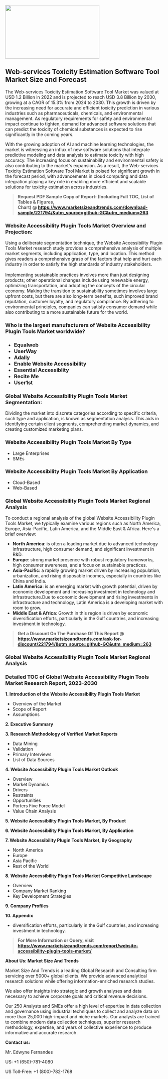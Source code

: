 <p><img class="alignnone size-medium wp-image-20088" src="https://ffe5etoiles.com/wp-content/uploads/2024/12/MST1-300x171.png" alt="" width="300" height="171" /></p><h2>Web-services Toxicity Estimation Software Tool Market Size and Forecast</h2><p>The Web-services Toxicity Estimation Software Tool Market was valued at USD 1.2 Billion in 2022 and is projected to reach USD 3.8 Billion by 2030, growing at a CAGR of 15.3% from 2024 to 2030. This growth is driven by the increasing need for accurate and efficient toxicity prediction in various industries such as pharmaceuticals, chemicals, and environmental management. As regulatory requirements for safety and environmental impact continue to tighten, demand for advanced software solutions that can predict the toxicity of chemical substances is expected to rise significantly in the coming years.</p><p>With the growing adoption of AI and machine learning technologies, the market is witnessing an influx of new software solutions that integrate predictive modeling and data analysis to estimate toxicity with high accuracy. The increasing focus on sustainability and environmental safety is also contributing to the market's expansion. As a result, the Web-services Toxicity Estimation Software Tool Market is poised for significant growth in the forecast period, with advancements in cloud computing and data integration playing a key role in enabling more efficient and scalable solutions for toxicity estimation across industries.</p></p><blockquote id="" class=""><strong>Request PDF Sample Copy of Report: (Including Full TOC, List of Tables &amp; Figures, Chart)&nbsp;@&nbsp;<strong><a href="https://www.marketsizeandtrends.com/download-sample/221794/&utm_source=github-GC&utm_medium=263" target="_blank">https://www.marketsizeandtrends.com/download-sample/221794/&utm_source=github-GC&utm_medium=263</a></strong></strong></blockquote><h3 id="" class="">Website Accessibility Plugin Tools Market&nbsp;Overview and Projection:</h3><p id="" class="">Using a deliberate segmentation technique, the Website Accessibility Plugin Tools Market research study provides a comprehensive analysis of multiple market segments, including application, type, and location. This method gives readers a comprehensive grasp of the factors that help and hurt each industry in order to satisfy the high standards of industry stakeholders. <br /> <br />Implementing sustainable practices involves more than just designing products; other operational changes include using renewable energy, optimizing transportation, and adopting the concepts of the circular economy. Making the transition to sustainability sometimes involves large upfront costs, but there are also long-term benefits, such improved brand reputation, customer loyalty, and regulatory compliance. By adhering to environmental principles, companies can satisfy consumer demand while also contributing to a more sustainable future for the world.</p><h3 id="" class="">Who is the largest manufacturers of&nbsp;Website Accessibility Plugin Tools Market worldwide?</h3><h3 class=""><p><ul><li>Equalweb </li><li> UserWay </li><li> Adally </li><li> Enable Website Accessibility </li><li> Essential Accessiblity </li><li> Recite Me </li><li> User1st</li></ul></p></h3><h3 id="" class="">Global&nbsp;Website Accessibility Plugin Tools Market Segmentation:</h3><p id="" class="">Dividing the market into discrete categories according to specific criteria, such type and application, is known as segmentation analysis. This aids in identifying certain client segments, comprehending market dynamics, and creating customized marketing plans.</p><h3 id="" class="">Website Accessibility Plugin Tools Market&nbsp;By Type</h3><p><p><ul><li>Large Enterprises</li><li> SMEs</p></li></ul></p></p><h3 id="" class="">Website Accessibility Plugin Tools Market&nbsp;By Application</h3><p class=""><p><ul><li>Cloud-Based</li><li> Web-Based</li></ul></p></p><h3 id="" class="">Global Website Accessibility Plugin Tools Market Regional Analysis</h3><p id="" class="">To conduct a regional analysis of the global Website Accessibility Plugin Tools Market, we typically examine various regions such as North America, Europe, Asia-Pacific, Latin America, and the Middle East &amp; Africa. Here's a brief overview:</p><ul><li><strong>North America</strong>: is often a leading market due to advanced technology infrastructure, high consumer demand, and significant investment in R&amp;D.</li><li><strong>Europe</strong>: strong market presence with robust regulatory frameworks, high consumer awareness, and a focus on sustainable practices.</li><li><strong>Asia-Pacific</strong>: a rapidly growing market driven by increasing population, urbanization, and rising disposable incomes, especially in countries like China and India.</li><li><strong>Latin America</strong>: is an emerging market with growth potential, driven by economic development and increasing investment in technology and infrastructure.Due to economic development and rising investments in infrastructure and technology, Latin America is a developing market with room to grow.</li><li><strong>Middle East &amp; Africa</strong>: Growth in this region is driven by economic diversification efforts, particularly in the Gulf countries, and increasing investment in technology.</li></ul><blockquote id="" class=""><strong>Get a Discount On The Purchase Of This Report @ <strong><a href="https://www.marketsizeandtrends.com/ask-for-discount/221794/&utm_source=github-GC&utm_medium=263" target="_blank">https://www.marketsizeandtrends.com/ask-for-discount/221794/&utm_source=github-GC&utm_medium=263</a></strong></strong></blockquote><h3 id="" class="">Global Website Accessibility Plugin Tools Market Regional Analysis</h3><h3 id="" class="">Detailed TOC of Global Website Accessibility Plugin Tools Market Research Report, 2023-2030</h3><p id="" class=""><strong>1. Introduction of the Website Accessibility Plugin Tools Market</strong></p><ul><li>Overview of the Market</li><li>Scope of Report</li><li>Assumptions</li></ul><p id="" class=""><strong>2. Executive Summary</strong></p><p id="" class=""><strong>3. Research Methodology of Verified Market Reports</strong></p><ul><li>Data Mining</li><li>Validation</li><li>Primary Interviews</li><li>List of Data Sources</li></ul><p id="" class=""><strong>4. Website Accessibility Plugin Tools Market Outlook</strong></p><ul><li>Overview</li><li>Market Dynamics</li><li>Drivers</li><li>Restraints</li><li>Opportunities</li><li>Porters Five Force Model</li><li>Value Chain Analysis</li></ul><p id="" class=""><strong>5. Website Accessibility Plugin Tools Market, By Product</strong></p><p id="" class=""><strong>6. Website Accessibility Plugin Tools Market, By Application</strong></p><p id="" class=""><strong>7. Website Accessibility Plugin Tools Market, By Geography</strong></p><ul><li>North America</li><li>Europe</li><li>Asia Pacific</li><li>Rest of the World</li></ul><p id="" class=""><strong>8. Website Accessibility Plugin Tools Market Competitive Landscape</strong></p><ul><li>Overview</li><li>Company Market Ranking</li><li>Key Development Strategies</li></ul><p id="" class=""><strong>9. Company Profiles</strong></p><p id="" class=""><strong>10. Appendix</strong></p><ul><li>diversification efforts, particularly in the Gulf countries, and increasing investment in technology.</li></ul><blockquote id="" class=""><strong>For More Information or Query, visit <strong><strong><a href="https://www.marketsizeandtrends.com/report/website-accessibility-plugin-tools-market/" target="_blank">https://www.marketsizeandtrends.com/report/website-accessibility-plugin-tools-market/</a></strong></strong></strong></blockquote><p id="" class=""><strong>About Us: Market Size And Trends</strong></p><p id="" class="">Market Size And Trends is a leading Global Research and Consulting firm servicing over 5000+ global clients. We provide advanced analytical research solutions while offering information-enriched research studies.</p><p id="" class="">We also offer insights into strategic and growth analyses and data necessary to achieve corporate goals and critical revenue decisions.</p><p id="" class="">Our 250 Analysts and SMEs offer a high level of expertise in data collection and governance using industrial techniques to collect and analyze data on more than 25,000 high-impact and niche markets. Our analysts are trained to combine modern data collection techniques, superior research methodology, expertise, and years of collective experience to produce informative and accurate research.</p><p id="" class=""><strong>Contact us:</strong></p><p id="" class="">Mr. Edwyne Fernandes</p><p id="" class="">US: +1 (650)-781-4080</p><p id="" class="">US Toll-Free: +1 (800)-782-1768</p>
